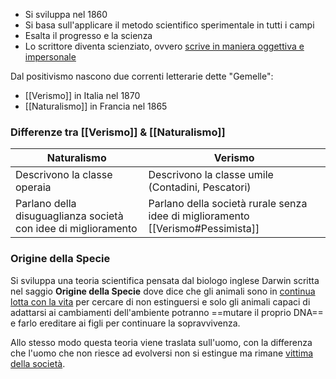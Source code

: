 - Si sviluppa nel 1860
- Si basa sull'applicare il metodo scientifico sperimentale in tutti i campi
- Esalta il progresso e la scienza
- Lo scrittore diventa scienziato, ovvero <u>scrive in maniera oggettiva e impersonale</u> 

Dal positivismo nascono due correnti letterarie dette "Gemelle":
- [[Verismo]] in Italia nel 1870
- [[Naturalismo]] in Francia nel 1865

### Differenze tra [[Verismo]] & [[Naturalismo]]
| Naturalismo | Verismo |
| ---- | ---- |
| Descrivono la classe operaia | Descrivono la classe umile (Contadini, Pescatori) |
| Parlano della disuguaglianza società con idee di miglioramento | Parlano della società rurale senza idee di miglioramento [[Verismo#Pessimista]] |

### Origine della Specie
Si sviluppa una teoria scientifica pensata dal biologo inglese Darwin scritta nel saggio **Origine della Specie** dove dice che gli animali sono in <u>continua lotta con la vita</u> per cercare di non estinguersi e solo gli animali capaci di adattarsi ai cambiamenti dell'ambiente potranno ==mutare il proprio DNA== e farlo ereditare ai figli per continuare la sopravvivenza.

Allo stesso modo questa teoria viene traslata sull'uomo, con la differenza che l'uomo che non riesce ad evolversi non si estingue ma rimane <u>vittima della società</u>. 